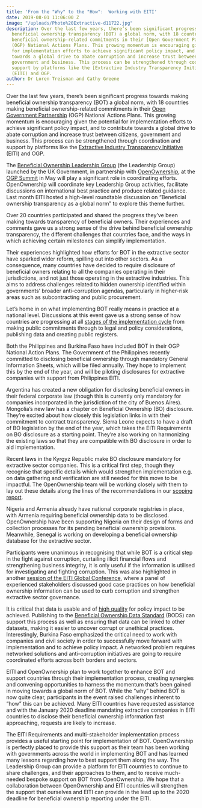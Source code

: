 ```yaml
---
title: 'From the "Why" to the "How":  Working with EITI'
date: 2019-08-01 11:06:00 Z
image: "/uploads/Photo%20Extractive-d11722.jpg"
description: Over the last few years, there’s been significant progress towards making
  beneficial ownership transparency (BOT) a global norm, with 18 countries making
  beneficial ownership-related commitments in their [Open Government Partnership](https://www.opengovpartnership.org/)
  (OGP) National Actions Plans. This growing momentum is encouraging given the potential
  for implementation efforts to achieve significant policy impact, and to contribute
  towards a global drive to abate corruption and increase trust between citizens,
  government and business. This process can be strengthened through coordination and
  support by platforms like the [Extractive Industry Transparency Initiative](https://eiti.org/)
  (EITI) and OGP.
author: Dr Loren Treisman and Cathy Greene
---
```


Over the last few years, there’s been significant progress towards making beneficial ownership transparency (BOT) a global norm, with 18 countries making beneficial ownership-related commitments in their [Open Government Partnership](https://www.opengovpartnership.org/) (OGP) National Actions Plans. This growing momentum is encouraging given the potential for implementation efforts to achieve significant policy impact, and to contribute towards a global drive to abate corruption and increase trust between citizens, government and business. This process can be strengthened through coordination and support by platforms like the [Extractive Industry Transparency Initiative](https://eiti.org/) (EITI) and OGP.

The [Beneficial Ownership Leadership Group](https://www.openownership.org/news/new-at-the-ogp-summit-openownership-and-uk-government-launch-a-major-collective-action-platform-and-we-scale-up-our-help-for-implementers/) (the Leadership Group) launched by the UK Government, in partnership with [OpenOwnership](https://www.openownership.org/), at the [OGP Summit](https://ogpsummit.org/en/) in May will play a significant role in coordinating efforts. OpenOwnership will coordinate key Leadership Group activities, facilitate discussions on international best practice and produce related guidance. Last month EITI hosted a high-level roundtable discussion on “Beneficial ownership transparency as a global norm” to explore this theme further.

Over 20 countries participated and shared the progress they’ve been making towards transparency of beneficial owners. Their experiences and comments gave us a strong sense of the drive behind beneficial ownership transparency, the different challenges that countries face, and the ways in which achieving certain milestones can simplify implementation.

Their experiences highlighted how efforts for BOT in the extractive sector have sparked wider reform, spilling out into other sectors. As a consequence, many countries have decided to require disclosure of beneficial owners relating to all the companies operating in their jurisdictions, and not just those operating in the extractive industries. This aims to address challenges related to hidden ownership identified within governments’ broader anti-corruption agendas, particularly in higher-risk areas such as subcontracting and public procurement.

Let’s home in on what implementing BOT really means in practice at a national level. Discussions at this event gave us a strong sense of how countries are progressing at all [stages of the implementation cycle](https://www.openownership.org/guide/) from making public commitments through to legal and policy considerations, publishing data and creating public registers.

Both the Philippines and Burkina Faso have included BOT in their OGP National Action Plans. The Government of the Philippines recently committed to disclosing beneficial ownership through mandatory General Information Sheets, which will be filed annually. They hope to implement this by the end of the year, and will be piloting disclosures for extractive companies with support from Philippines EITI.

Argentina has created a new obligation for disclosing beneficial owners in their federal corporate law (though this is currently only mandatory for companies incorporated in the jurisdiction of the city of Buenos Aires). Mongolia’s new law has a chapter on Beneficial Ownership (BO) disclosure. They’re excited about how closely this legislation links in with their commitment to contract transparency. Sierra Leone expects to have a draft of BO legislation by the end of the year, which takes the EITI Requirements on BO disclosure as a starting point. They’re also working on harmonizing the existing laws so that they are compatible with BO disclosure in order to aid implementation.

Recent laws in the Kyrgyz Republic make BO disclosure mandatory for extractive sector companies. This is a critical first step, though they recognise that specific details which would strengthen implementation e.g. on data gathering and verification are still needed for this move to be impactful. The OpenOwnership team will be working closely with them to lay out these details along the lines of the recommendations in our [scoping report](https://www.openownership.org/uploads/opo-kyrgyz-republic-scoping-report.pdf).

Nigeria and Armenia already have national corporate registries in place, with Armenia requiring beneficial ownership data to be disclosed. OpenOwnership have been supporting Nigeria on their design of forms and collection processes for its pending beneficial ownership provisions. Meanwhile, Senegal is working on developing a beneficial ownership database for the extractive sector.

Participants were unanimous in recognising that while BOT is a critical step in the fight against corruption, curtailing illicit financial flows and strengthening business integrity, it is only useful if the information is utilised for investigating and fighting corruption. This was also highlighted in another [session of the EITI Global Conference](https://eiti.org/blog/who-owns-what-putting-face-to-name), where a panel of experienced stakeholders discussed good case practices on how beneficial ownership information can be used to curb corruption and strengthen extractive sector governance.

It is critical that data is usable and of [high quality](https://www.openownership.org/uploads/oo-characteristics-effective-bo-data.pdf) for policy impact to be achieved. Publishing to the [Beneficial Ownership Data Standard](https://standard.openownership.org/en/v0-1/) (BODS) can support this process as well as ensuring that data can be linked to other datasets, making it easier to uncover corrupt or unethical practices. Interestingly, Burkina Faso emphasized the critical need to work with companies and civil society in order to successfully move forward with implementation and to achieve policy impact. A networked problem requires networked solutions and anti-corruption initiatives are going to require coordinated efforts across both borders and sectors.

EITI and OpenOwnership plan to work together to enhance BOT and support countries through their implementation process, creating synergies and convening opportunities to harness the momentum that’s been gained in moving towards a global norm of BOT. While the “why” behind BOT is now quite clear, participants in the event raised challenges inherent to “how” this can be achieved. Many EITI countries have requested assistance and with the January 2020 deadline mandating extractive companies in EITI countries to disclose their beneficial ownership information fast approaching, requests are likely to increase.

The EITI Requirements and multi-stakeholder implementation process provides a useful starting point for implementation of BOT. OpenOwnership is perfectly placed to provide this support as their team has been working with governments across the world in implementing BOT and has learned many lessons regarding how to best support them along the way. The Leadership Group can provide a platform for EITI countries to continue to share challenges, and their approaches to them, and to receive much-needed bespoke support on BOT from OpenOwnership. We hope that a collaboration between OpenOwnership and EITI countries will strengthen the support that ourselves and EITI can provide in the lead up to the 2020 deadline for beneficial ownership reporting under the EITI.